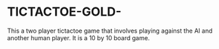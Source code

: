 # TICTACTOE-GOLD-
This a two player tictactoe game that involves playing against the AI and another human player. It is a 10 by 10 board game.
